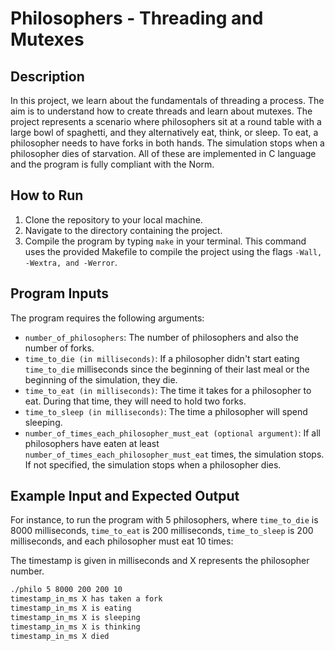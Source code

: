 # Philosophers - Threading and Mutexes

## Description

In this project, we learn about the fundamentals of threading a process. The aim is to understand how to create threads and learn about mutexes. The project represents a scenario where philosophers sit at a round table with a large bowl of spaghetti, and they alternatively eat, think, or sleep. To eat, a philosopher needs to have forks in both hands. The simulation stops when a philosopher dies of starvation. All of these are implemented in C language and the program is fully compliant with the Norm.

## How to Run

1. Clone the repository to your local machine.
2. Navigate to the directory containing the project.
3. Compile the program by typing `make` in your terminal. This command uses the provided Makefile to compile the project using the flags `-Wall, -Wextra, and -Werror`.

## Program Inputs

The program requires the following arguments:

- `number_of_philosophers`: The number of philosophers and also the number of forks.
- `time_to_die (in milliseconds)`: If a philosopher didn't start eating `time_to_die` milliseconds since the beginning of their last meal or the beginning of the simulation, they die.
- `time_to_eat (in milliseconds)`: The time it takes for a philosopher to eat. During that time, they will need to hold two forks.
- `time_to_sleep (in milliseconds)`: The time a philosopher will spend sleeping.
- `number_of_times_each_philosopher_must_eat (optional argument)`: If all philosophers have eaten at least `number_of_times_each_philosopher_must_eat` times, the simulation stops. If not specified, the simulation stops when a philosopher dies.

## Example Input and Expected Output

For instance, to run the program with 5 philosophers, where `time_to_die` is 8000 milliseconds, `time_to_eat` is 200 milliseconds, `time_to_sleep` is 200 milliseconds, and each philosopher must eat 10 times:

The timestamp is given in milliseconds and X represents the philosopher number.
```sh
./philo 5 8000 200 200 10
timestamp_in_ms X has taken a fork
timestamp_in_ms X is eating
timestamp_in_ms X is sleeping
timestamp_in_ms X is thinking
timestamp_in_ms X died
```